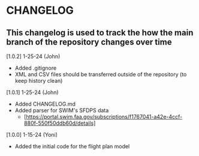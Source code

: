 # CHANGELOG
This changelog is used to track the how the main branch of the repository changes over time
----

[1.0.2] 1-25-24 (John)
- Added .gitignore
- XML and CSV files should be transferred outside of the repository (to keep history clean)

[1.0.1] 1-25-24 (John)
- Added CHANGELOG.md
- Added parser for SWIM's SFDPS data
  - [https://portal.swim.faa.gov/subscriptions/f1767041-a42e-4ccf-880f-550f50ddb60d/details]

[1.0.0] 1-15-24 (Yoni)
- Added the initial code for the flight plan model